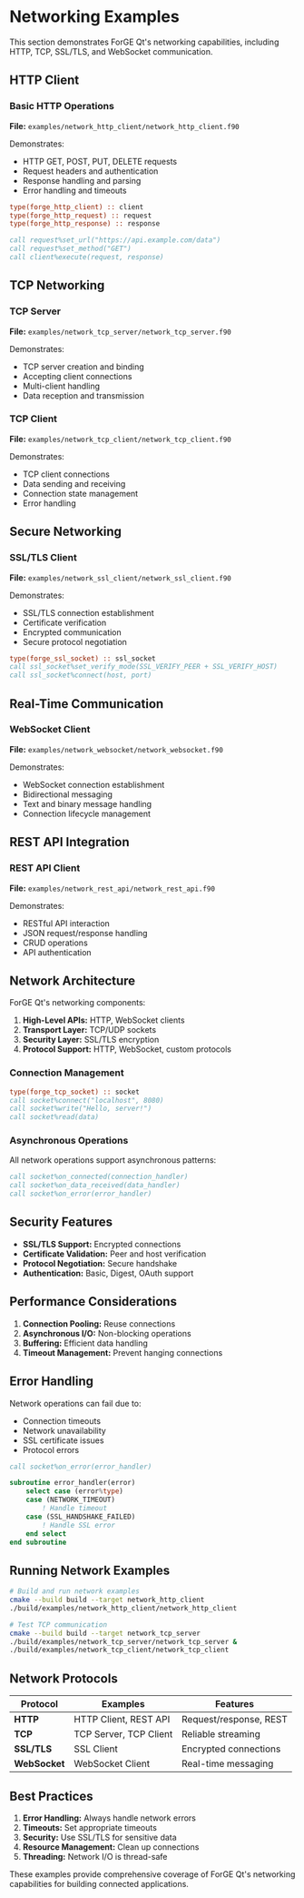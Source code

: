 # Networking Examples

This section demonstrates ForGE Qt's networking capabilities, including HTTP, TCP, SSL/TLS, and WebSocket communication.

## HTTP Client

### Basic HTTP Operations

**File:** `examples/network_http_client/network_http_client.f90`

Demonstrates:
- HTTP GET, POST, PUT, DELETE requests
- Request headers and authentication
- Response handling and parsing
- Error handling and timeouts

```fortran
type(forge_http_client) :: client
type(forge_http_request) :: request
type(forge_http_response) :: response

call request%set_url("https://api.example.com/data")
call request%set_method("GET")
call client%execute(request, response)
```

## TCP Networking

### TCP Server

**File:** `examples/network_tcp_server/network_tcp_server.f90`

Demonstrates:
- TCP server creation and binding
- Accepting client connections
- Multi-client handling
- Data reception and transmission

### TCP Client

**File:** `examples/network_tcp_client/network_tcp_client.f90`

Demonstrates:
- TCP client connections
- Data sending and receiving
- Connection state management
- Error handling

## Secure Networking

### SSL/TLS Client

**File:** `examples/network_ssl_client/network_ssl_client.f90`

Demonstrates:
- SSL/TLS connection establishment
- Certificate verification
- Encrypted communication
- Secure protocol negotiation

```fortran
type(forge_ssl_socket) :: ssl_socket
call ssl_socket%set_verify_mode(SSL_VERIFY_PEER + SSL_VERIFY_HOST)
call ssl_socket%connect(host, port)
```

## Real-Time Communication

### WebSocket Client

**File:** `examples/network_websocket/network_websocket.f90`

Demonstrates:
- WebSocket connection establishment
- Bidirectional messaging
- Text and binary message handling
- Connection lifecycle management

## REST API Integration

### REST API Client

**File:** `examples/network_rest_api/network_rest_api.f90`

Demonstrates:
- RESTful API interaction
- JSON request/response handling
- CRUD operations
- API authentication

## Network Architecture

ForGE Qt's networking components:

1. **High-Level APIs:** HTTP, WebSocket clients
2. **Transport Layer:** TCP/UDP sockets
3. **Security Layer:** SSL/TLS encryption
4. **Protocol Support:** HTTP, WebSocket, custom protocols

### Connection Management

```fortran
type(forge_tcp_socket) :: socket
call socket%connect("localhost", 8080)
call socket%write("Hello, server!")
call socket%read(data)
```

### Asynchronous Operations

All network operations support asynchronous patterns:

```fortran
call socket%on_connected(connection_handler)
call socket%on_data_received(data_handler)
call socket%on_error(error_handler)
```

## Security Features

- **SSL/TLS Support:** Encrypted connections
- **Certificate Validation:** Peer and host verification
- **Protocol Negotiation:** Secure handshake
- **Authentication:** Basic, Digest, OAuth support

## Performance Considerations

1. **Connection Pooling:** Reuse connections
2. **Asynchronous I/O:** Non-blocking operations
3. **Buffering:** Efficient data handling
4. **Timeout Management:** Prevent hanging connections

## Error Handling

Network operations can fail due to:
- Connection timeouts
- Network unavailability
- SSL certificate issues
- Protocol errors

```fortran
call socket%on_error(error_handler)

subroutine error_handler(error)
    select case (error%type)
    case (NETWORK_TIMEOUT)
        ! Handle timeout
    case (SSL_HANDSHAKE_FAILED)
        ! Handle SSL error
    end select
end subroutine
```

## Running Network Examples

```bash
# Build and run network examples
cmake --build build --target network_http_client
./build/examples/network_http_client/network_http_client

# Test TCP communication
cmake --build build --target network_tcp_server
./build/examples/network_tcp_server/network_tcp_server &
./build/examples/network_tcp_client/network_tcp_client
```

## Network Protocols

| Protocol | Examples | Features |
|----------|----------|----------|
| **HTTP** | HTTP Client, REST API | Request/response, REST |
| **TCP** | TCP Server, TCP Client | Reliable streaming |
| **SSL/TLS** | SSL Client | Encrypted connections |
| **WebSocket** | WebSocket Client | Real-time messaging |

## Best Practices

1. **Error Handling:** Always handle network errors
2. **Timeouts:** Set appropriate timeouts
3. **Security:** Use SSL/TLS for sensitive data
4. **Resource Management:** Clean up connections
5. **Threading:** Network I/O is thread-safe

These examples provide comprehensive coverage of ForGE Qt's networking capabilities for building connected applications.
